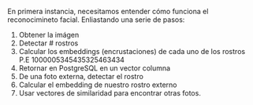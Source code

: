 En primera instancia, necesitamos entender cómo funciona el reconocimineto facial. Enliastando una serie de pasos:
1. Obtener la imágen
2. Detectar # rostros
3. Calcular los embeddings (encrustaciones) de cada uno de los rostros
   P.E  1000005345435325463434
4. Retornar en PostgreSQL en un vector columna
5. De una foto externa, detectar el rostro
6. Calcular el embedding de nuestro rostro externo
7. Usar vectores de similaridad para encontrar otras fotos.
